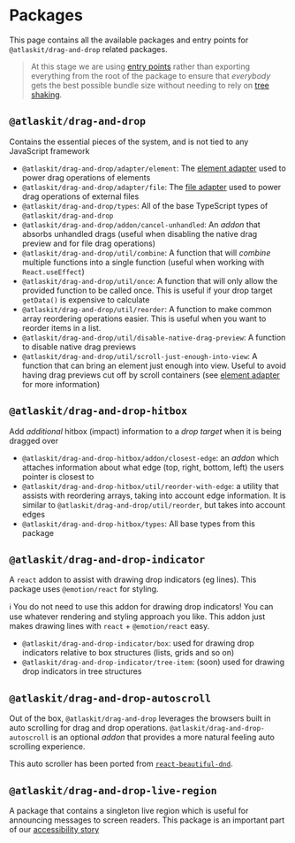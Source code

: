 # Packages

This page contains all the available packages and entry points for `@atlaskit/drag-and-drop` related packages.

> At this stage we are using [entry points](https://nodejs.org/api/packages.html#package-entry-points) rather than exporting everything from the root of the package to ensure that _everybody_ gets the best possible bundle size without needing to rely on [tree shaking](https://developer.mozilla.org/en-US/docs/Glossary/Tree_shaking).

## `@atlaskit/drag-and-drop`

Contains the essential pieces of the system, and is not tied to any JavaScript framework

- `@atlaskit/drag-and-drop/adapter/element`: The [element adapter]('./element-adapter.md) used to power drag operations of elements
- `@atlaskit/drag-and-drop/adapter/file`: The [file adapter]('./file-adapter.md) used to power drag operations of external files
- `@atlaskit/drag-and-drop/types`: All of the base TypeScript types of `@atlaskit/drag-and-drop`
- `@atlaskit/drag-and-drop/addon/cancel-unhandled`: An _addon_ that absorbs unhandled drags (useful when disabling the native drag preview and for file drag operations)
- `@atlaskit/drag-and-drop/util/combine`: A function that will _combine_ multiple functions into a single function (useful when working with `React.useEffect`)
- `@atlaskit/drag-and-drop/util/once`: A function that will only allow the provided function to be called once. This is useful if your drop target `getData()` is expensive to calculate
- `@atlaskit/drag-and-drop/util/reorder`: A function to make common array reordering operations easier. This is useful when you want to reorder items in a list.
- `@atlaskit/drag-and-drop/util/disable-native-drag-preview`: A function to disable native drag previews
- `@atlaskit/drag-and-drop/util/scroll-just-enough-into-view`: A function that can bring an element just enough into view. Useful to avoid having drag previews cut off by scroll containers (see [element adapter]('./element-adapter) for more information)

## `@atlaskit/drag-and-drop-hitbox`

Add _additional_ hitbox (impact) information to a _drop target_ when it is being dragged over

- `@atlaskit/drag-and-drop-hitbox/addon/closest-edge`: an _addon_ which attaches information about what edge (top, right, bottom, left) the users pointer is closest to
- `@atlaskit/drag-and-drop-hitbox/util/reorder-with-edge`: a utility that assists with reordering arrays, taking into account edge information. It is similar to `@atlaskit/drag-and-drop/util/reorder`, but takes into account edges
- `@atlaskit/drag-and-drop-hitbox/types`: All base types from this package

## `@atlaskit/drag-and-drop-indicator`

A `react` addon to assist with drawing drop indicators (eg lines). This package uses `@emotion/react` for styling.

ℹ️ You do not need to use this addon for drawing drop indicators! You can use whatever rendering and styling approach you like. This addon just makes drawing lines with `react` + `@emotion/react` easy.

- `@atlaskit/drag-and-drop-indicator/box`: used for drawing drop indicators relative to box structures (lists, grids and so on)
- `@atlaskit/drag-and-drop-indicator/tree-item`: (soon) used for drawing drop indicators in tree structures

## `@atlaskit/drag-and-drop-autoscroll`

Out of the box, `@atlaskit/drag-and-drop` leverages the browsers built in auto scrolling for drag and drop operations. `@atlaskit/drag-and-drop-autoscroll` is an optional _addon_ that provides a more natural feeling auto scrolling experience.

This auto scroller has been ported from [`react-beautiful-dnd`](https://github.com/atlassian/react-beautiful-dnd).

## `@atlaskit/drag-and-drop-live-region`

A package that contains a singleton live region which is useful for announcing messages to screen readers. This package is an important part of our [accessibility story]('./TODO')
